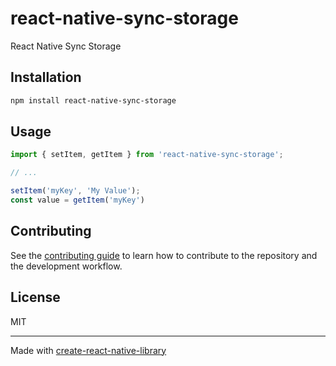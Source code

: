 # react-native-sync-storage

React Native Sync Storage

## Installation

```sh
npm install react-native-sync-storage
```

## Usage


```js
import { setItem, getItem } from 'react-native-sync-storage';

// ...

setItem('myKey', 'My Value');
const value = getItem('myKey')
```

## Contributing

See the [contributing guide](CONTRIBUTING.md) to learn how to contribute to the repository and the development workflow.

## License

MIT

---

Made with [create-react-native-library](https://github.com/callstack/react-native-builder-bob)
